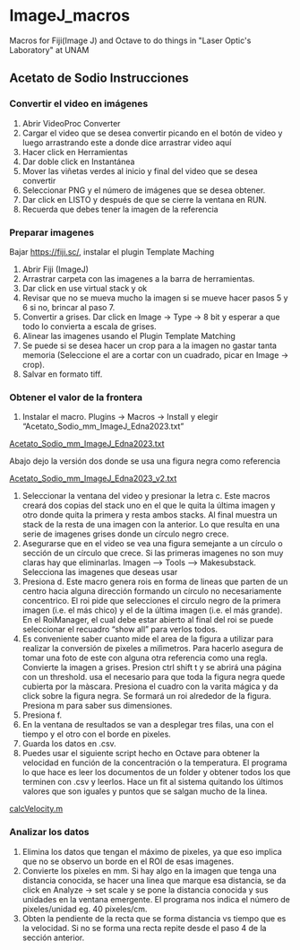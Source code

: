 # ImageJ_macros 
Macros for Fiji(Image J) and Octave to do things in "Laser Optic's Laboratory" at UNAM

## Acetato de Sodio Instrucciones
### Convertir el video en imágenes

1. Abrir VideoProc Converter
2. Cargar el video que se desea convertir picando en el botón de video y luego arrastrando este a donde dice arrastrar video aquí
3. Hacer click en Herramientas
4. Dar doble click en Instantánea
5. Mover las viñetas verdes al inicio y final del video que se desea convertir
6. Seleccionar PNG y el número de imágenes que se desea obtener.
7. Dar click en LISTO y después de que se cierre la ventana en RUN. 
8. Recuerda que debes tener la imagen de la referencia

### Preparar imagenes

Bajar https://fiji.sc/, instalar el plugin Template Maching

1. Abrir Fiji (ImageJ)
2. Arrastrar carpeta con las imagenes a la barra de herramientas.
3. Dar click en use virtual stack y ok
4. Revisar que no se mueva mucho la imagen si se mueve hacer pasos 5 y 6 si no, brincar al paso 7.
5. Convertir a grises. Dar click en Image → Type → 8 bit y esperar a que todo lo convierta a escala de grises.
6. Alinear las imagenes usando el Plugin Template Matching
7. Se puede si se desea hacer un crop para a la imagen no gastar tanta memoria (Seleccione el are a cortar con un cuadrado, picar en Image → crop).
8. Salvar en formato tiff.

### Obtener el valor de la frontera

1. Instalar el macro. Plugins → Macros → Install y elegir “Acetato_Sodio_mm_ImageJ_Edna2023.txt”

[Acetato_Sodio_mm_ImageJ_Edna2023.txt](https://s3-us-west-2.amazonaws.com/secure.notion-static.com/0415a1eb-4839-4c80-8302-a7c8acfa039d/Acetato_Sodio_mm_ImageJ_Edna2023.txt)

Abajo dejo la versión dos donde se usa una figura negra como referencia

[Acetato_Sodio_mm_ImageJ_Edna2023_v2.txt](https://s3-us-west-2.amazonaws.com/secure.notion-static.com/fcb64776-7d09-43e0-93ef-c04a946d2529/Acetato_Sodio_mm_ImageJ_Edna2023_v2.txt)

1. Seleccionar la ventana del video y presionar la letra c. Este macros creará dos copias del stack uno en el que le quita la última imagen y otro donde quita la primera y  resta ambos stacks. Al final muestra un stack de la resta de una imagen con la anterior. Lo que resulta en una serie de imagenes grises donde un círculo negro crece. 
2. Asegurarse que en el video se vea una figura semejante a un círculo o sección de un círculo que crece. Si las primeras imagenes no son muy claras hay que eliminarlas. Imagen —> Tools —> Makesubstack. Selecciona las imagenes que deseas usar
3. Presiona d. Este macro genera rois en forma de lineas que parten de un centro hacia alguna dirección formando un círculo no necesariamente concentrico. El roi pide que selecciones el circulo negro de la primera imagen (i.e. el más chico) y el de la última imagen (i.e. el más grande). En el RoiManager, el cual debe estar abierto al final del roi se puede seleccionar el recuadro “show all” para verlos todos.
4. Es conveniente saber cuanto mide el area de la figura a utilizar para realizar la conversión de pixeles a milìmetros. Para hacerlo asegura de tomar una foto de este con alguna otra referencia como una regla. Convierte la imagen a grises. Presion ctrl shift t y se abrirá una página con un threshold. usa el necesario para que toda la figura negra quede cubierta por la màscara. Presiona el cuadro con la varita mágica y da click sobre la figura negra. Se formará un roi alrededor de la figura. Presiona m para saber sus dimensiones.
5. Presiona f.
6. En la ventana de resultados se van a desplegar tres filas, una con el tiempo y el otro con el borde en pixeles.
7. Guarda los datos en .csv.
8. Puedes usar el siguiente script hecho en Octave para obtener la velocidad en función de la concentración o la temperatura. El programa lo que hace es leer los documentos de un folder y obtener todos los que terminen con .csv y leerlos. Hace un fit al sistema quitando los últimos valores que son iguales y puntos que se salgan mucho de la linea.

[calcVelocity.m](https://s3-us-west-2.amazonaws.com/secure.notion-static.com/568dc0f9-3af5-420a-8669-305b4191c5c4/calcVelocity.m)

### Analizar los datos

1.  Elimina los datos que tengan el máximo de pixeles, ya que eso implica que no se observo un borde en el ROI de esas imagenes.
2. Convierte los pixeles en mm. Si hay algo en la imagen que tenga una distancia conocida, se hacer una linea que marque esa distancia, se da click en Analyze → set scale y se pone la distancia conocida y sus unidades en la ventana emergente. El programa nos indica el número de pixeles/unidad eg. 40 pixeles/cm.
3. Obten la pendiente de la recta que se forma distancia vs tiempo que es la velocidad. Si no se forma una recta repite desde el paso 4 de la sección anterior.
